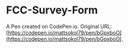 # FCC-Survey-Form

A Pen created on CodePen.io. Original URL: [https://codepen.io/mattsokol79/pen/bGpxboO](https://codepen.io/mattsokol79/pen/bGpxboO).


